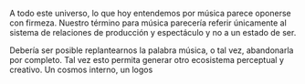 

A todo este universo, lo que hoy entendemos por música parece oponerse con firmeza. Nuestro término para música parecería referir únicamente al sistema de relaciones de producción y espectáculo y no a un estado de ser.

Debería ser posible replantearnos la palabra música, o tal vez, abandonarla por completo. Tal vez esto permita generar otro ecosistema perceptual y creativo. Un cosmos interno, un logos
